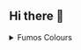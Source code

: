 ## Hi there 👋

<details>
  <summary align="left">Fumos Colours</summary>
  
  * Fumo Neon Pink Hex `#FF00D7` RGB `255, 0, 215` 
  
  * Fumo Neon Cyan Hex `#87FFFF` RGB `135, 255, 255`
  
  * Fumo Golden Yellow Hex `#ffd700` RGB `255 215  0)`
  

